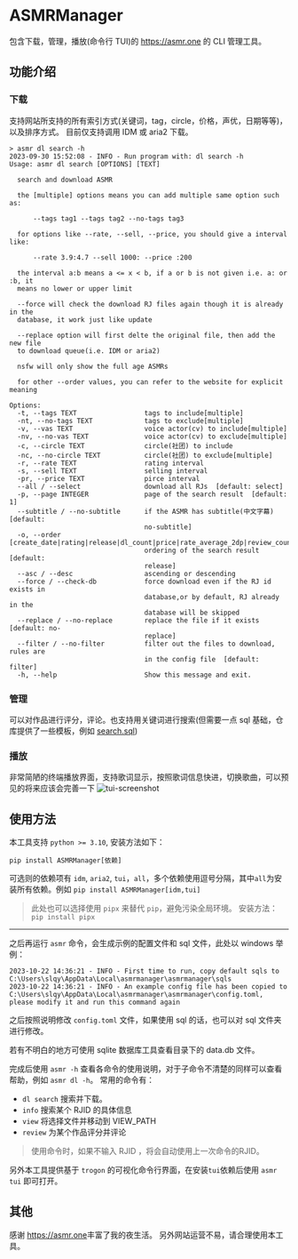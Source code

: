 # ASMRManager

包含下载，管理，播放(命令行 TUI)的 <https://asmr.one> 的 CLI 管理工具。

## 功能介绍

### 下载

支持网站所支持的所有索引方式(关键词，tag，circle，价格，声优，日期等等)，以及排序方式。
目前仅支持调用 IDM 或 aria2 下载。

```
> asmr dl search -h
2023-09-30 15:52:08 - INFO - Run program with: dl search -h
Usage: asmr dl search [OPTIONS] [TEXT]

  search and download ASMR

  the [multiple] options means you can add multiple same option such as:

      --tags tag1 --tags tag2 --no-tags tag3

  for options like --rate, --sell, --price, you should give a interval like:

      --rate 3.9:4.7 --sell 1000: --price :200

  the interval a:b means a <= x < b, if a or b is not given i.e. a: or :b, it
  means no lower or upper limit

  --force will check the download RJ files again though it is already  in the
  database, it work just like update

  --replace option will first delte the original file, then add the new file
  to download queue(i.e. IDM or aria2)

  nsfw will only show the full age ASMRs

  for other --order values, you can refer to the website for explicit meaning

Options:
  -t, --tags TEXT                 tags to include[multiple]
  -nt, --no-tags TEXT             tags to exclude[multiple]
  -v, --vas TEXT                  voice actor(cv) to include[multiple]
  -nv, --no-vas TEXT              voice actor(cv) to exclude[multiple]
  -c, --circle TEXT               circle(社团) to include
  -nc, --no-circle TEXT           circle(社团) to exclude[multiple]
  -r, --rate TEXT                 rating interval
  -s, --sell TEXT                 selling interval
  -pr, --price TEXT               pirce interval
  --all / --select                download all RJs  [default: select]
  -p, --page INTEGER              page of the search result  [default: 1]
  --subtitle / --no-subtitle      if the ASMR has subtitle(中文字幕)  [default:
                                  no-subtitle]
  -o, --order [create_date|rating|release|dl_count|price|rate_average_2dp|review_count|id|nsfw|random]
                                  ordering of the search result  [default:
                                  release]
  --asc / --desc                  ascending or descending
  --force / --check-db            force download even if the RJ id exists in
                                  database,or by default, RJ already in the
                                  database will be skipped
  --replace / --no-replace        replace the file if it exists  [default: no-
                                  replace]
  --filter / --no-filter          filter out the files to download, rules are
                                  in the config file  [default: filter]
  -h, --help                      Show this message and exit.
```

### 管理

可以对作品进行评分，评论。也支持用关键词进行搜索(但需要一点 sql 基础，仓库提供了一些模板，例如 [search.sql](./asmrmanager/filemanager/resources/sqls.example/search.sql))

### 播放

非常简陋的终端播放界面，支持歌词显示，按照歌词信息快进，切换歌曲，可以预见的将来应该会完善一下
![tui-screenshot](./assets/tui-screenshot.png)

## 使用方法

本工具支持 `python >= 3.10`, 安装方法如下：

```shell
pip install ASMRManager[依赖]
```

可选则的依赖项有 `idm`, `aria2`, `tui`，`all`，多个依赖使用逗号分隔，其中`all`为安装所有依赖。例如 `pip install ASMRManager[idm,tui]`

> 此处也可以选择使用 `pipx` 来替代 `pip`，避免污染全局环境。
> 安装方法：`pip install pipx`

---

之后再运行 `asmr` 命令，会生成示例的配置文件和 sql 文件，此处以 windows 举例：

```
2023-10-22 14:36:21 - INFO - First time to run, copy default sqls to C:\Users\slqy\AppData\Local\asmrmanager\asmrmanager\sqls
2023-10-22 14:36:21 - INFO - An example config file has been copied to C:\Users\slqy\AppData\Local\asmrmanager\asmrmanager\config.toml, please modify it and run this command again
```

之后按照说明修改 `config.toml` 文件，如果使用 sql 的话，也可以对 sql 文件夹进行修改。

若有不明白的地方可使用 sqlite 数据库工具查看目录下的 data.db 文件。

完成后使用 `asmr -h` 查看各命令的使用说明，对于子命令不清楚的同样可以查看帮助，例如 `asmr dl -h`。
常用的命令有：
- `dl search` 搜索并下载。
- `info` 搜索某个 RJID 的具体信息
- `view` 将选择文件并移动到 VIEW_PATH
- `review` 为某个作品评分并评论

> 使用命令时，如果不输入 RJID ，将会自动使用上一次命令的RJID。

另外本工具提供基于 `trogon` 的可视化命令行界面，在安装`tui`依赖后使用 `asmr tui` 即可打开。

## 其他

感谢 <https://asmr.one>丰富了我的夜生活。
另外网站运营不易，请合理使用本工具。

